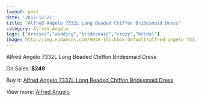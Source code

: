 ```yaml
---
layout: post
date: '2017-12-21'
title: "Alfred Angelo 7332L Long Beaded Chiffon Bridesmaid Dress"
category: Alfred Angelo
tags: ["dresses","wedding","bridesmaid","crazy","bridal"]
image: http://img.eudances.com/9046-thickbox_default/alfred-angelo-7332l-long-beaded-chiffon-bridesmaid-dress.jpg
---
```

Alfred Angelo 7332L Long Beaded Chiffon Bridesmaid Dress

On Sales: **$249**
<a href="https://www.eudances.com/en/alfred-angelo/3042-alfred-angelo-7332l-long-beaded-chiffon-bridesmaid-dress.html"><amp-img layout="responsive" width="600" height="600" src="//img.eudances.com/9046-thickbox_default/alfred-angelo-7332l-long-beaded-chiffon-bridesmaid-dress.jpg" alt="Alfred Angelo 7332L Long Beaded Chiffon Bridesmaid Dress 0" /></a>
<a href="https://www.eudances.com/en/alfred-angelo/3042-alfred-angelo-7332l-long-beaded-chiffon-bridesmaid-dress.html"><amp-img layout="responsive" width="600" height="600" src="//img.eudances.com/9049-thickbox_default/alfred-angelo-7332l-long-beaded-chiffon-bridesmaid-dress.jpg" alt="Alfred Angelo 7332L Long Beaded Chiffon Bridesmaid Dress 1" /></a>
<a href="https://www.eudances.com/en/alfred-angelo/3042-alfred-angelo-7332l-long-beaded-chiffon-bridesmaid-dress.html"><amp-img layout="responsive" width="600" height="600" src="//img.eudances.com/9048-thickbox_default/alfred-angelo-7332l-long-beaded-chiffon-bridesmaid-dress.jpg" alt="Alfred Angelo 7332L Long Beaded Chiffon Bridesmaid Dress 2" /></a>
<a href="https://www.eudances.com/en/alfred-angelo/3042-alfred-angelo-7332l-long-beaded-chiffon-bridesmaid-dress.html"><amp-img layout="responsive" width="600" height="600" src="//img.eudances.com/9047-thickbox_default/alfred-angelo-7332l-long-beaded-chiffon-bridesmaid-dress.jpg" alt="Alfred Angelo 7332L Long Beaded Chiffon Bridesmaid Dress 3" /></a>

Buy it: [Alfred Angelo 7332L Long Beaded Chiffon Bridesmaid Dress](https://www.eudances.com/en/alfred-angelo/3042-alfred-angelo-7332l-long-beaded-chiffon-bridesmaid-dress.html "Alfred Angelo 7332L Long Beaded Chiffon Bridesmaid Dress")

View more: [Alfred Angelo](https://www.eudances.com/en/51-alfred-angelo "Alfred Angelo")